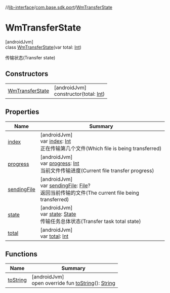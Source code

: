 //[lib-interface](../../../index.md)/[com.base.sdk.port](../index.md)/[WmTransferState](index.md)

# WmTransferState

[androidJvm]\
class [WmTransferState](index.md)(var total: [Int](https://kotlinlang.org/api/latest/jvm/stdlib/kotlin/-int/index.html))

传输状态(Transfer state)

## Constructors

| | |
|---|---|
| [WmTransferState](-wm-transfer-state.md) | [androidJvm]<br>constructor(total: [Int](https://kotlinlang.org/api/latest/jvm/stdlib/kotlin/-int/index.html)) |

## Properties

| Name | Summary |
|---|---|
| [index](--index--.md) | [androidJvm]<br>var [index](--index--.md): [Int](https://kotlinlang.org/api/latest/jvm/stdlib/kotlin/-int/index.html)<br>正在传输第几个文件(Which file is being transferred) |
| [progress](progress.md) | [androidJvm]<br>var [progress](progress.md): [Int](https://kotlinlang.org/api/latest/jvm/stdlib/kotlin/-int/index.html)<br>当前文件传输进度(Current file transfer progress) |
| [sendingFile](sending-file.md) | [androidJvm]<br>var [sendingFile](sending-file.md): [File](https://developer.android.com/reference/kotlin/java/io/File.html)?<br>返回当前传输的文件(The current file being transferred) |
| [state](state.md) | [androidJvm]<br>var [state](state.md): [State](../-state/index.md)<br>传输任务总体状态(Transfer task total state) |
| [total](total.md) | [androidJvm]<br>var [total](total.md): [Int](https://kotlinlang.org/api/latest/jvm/stdlib/kotlin/-int/index.html) |

## Functions

| Name | Summary |
|---|---|
| [toString](to-string.md) | [androidJvm]<br>open override fun [toString](to-string.md)(): [String](https://kotlinlang.org/api/latest/jvm/stdlib/kotlin/-string/index.html) |
